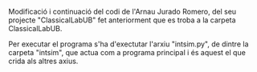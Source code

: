 Modificació i continuació del codi de l'Arnau Jurado Romero, del seu projecte "ClassicalLabUB" fet anteriorment que es troba a la carpeta ClassicalLabUB. 

Per executar el programa s'ha d'exectutar l'arxiu "intsim.py", de dintre la carpeta "intsim", que actua com a programa principal i és aquest el que crida als altres axius.
